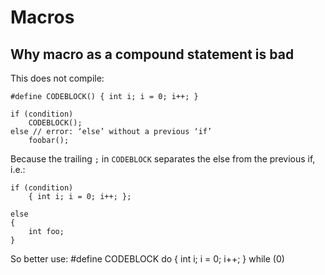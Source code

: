# Macros

## Why macro as a compound statement is bad

This does not compile:
```
#define CODEBLOCK() { int i; i = 0; i++; }

if (condition)
    CODEBLOCK();
else // error: ‘else’ without a previous ‘if’
    foobar();
```

Because the trailing `;` in `CODEBLOCK` separates the else from the previous if,
i.e.:
```
if (condition)
    { int i; i = 0; i++; };

else
{
    int foo;
}
```

So better use:
    #define CODEBLOCK do { int i; i = 0; i++; } while (0)

